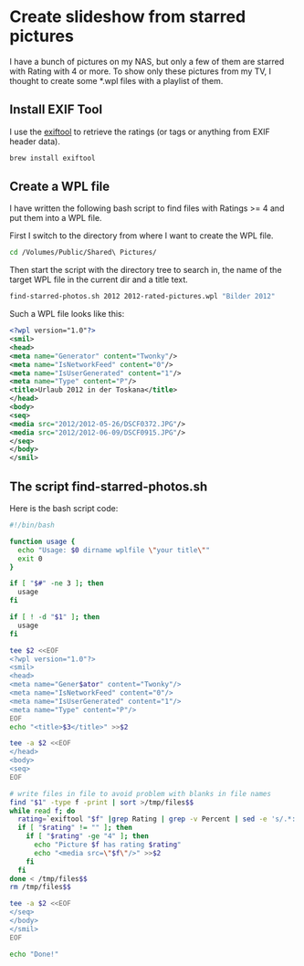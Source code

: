 # Create slideshow from starred pictures
I have a bunch of pictures on my NAS, but only a few of them are starred with Rating with 4 or more.
To show only these pictures from my TV, I thought to create some *.wpl files with a playlist of them.

## Install EXIF Tool
I use the [exiftool](http://www.sno.phy.queensu.ca/~phil/exiftool/) to retrieve the ratings (or tags or anything from EXIF header data).

```bash
brew install exiftool
```

## Create a WPL file
I have written the following bash script to find files with Ratings >= 4 and put them into a WPL file.

First I switch to the directory from where I want to create the WPL file.

```bash
cd /Volumes/Public/Shared\ Pictures/
```

Then start the script with the directory tree to search in, the name of the target WPL file in the current dir and a title text.

```bash
find-starred-photos.sh 2012 2012-rated-pictures.wpl "Bilder 2012"
```

Such a WPL file looks like this:

```xml
<?wpl version="1.0"?>
<smil>
<head>
<meta name="Generator" content="Twonky"/>
<meta name="IsNetworkFeed" content="0"/>
<meta name="IsUserGenerated" content="1"/>
<meta name="Type" content="P"/>
<title>Urlaub 2012 in der Toskana</title>
</head>
<body>
<seq>
<media src="2012/2012-05-26/DSCF0372.JPG"/>
<media src="2012/2012-06-09/DSCF0915.JPG"/>
</seq>
</body>
</smil>
```

## The script find-starred-photos.sh
Here is the bash script code:

```bash
#!/bin/bash

function usage {
  echo "Usage: $0 dirname wplfile \"your title\""
  exit 0
}

if [ "$#" -ne 3 ]; then
  usage
fi

if [ ! -d "$1" ]; then
  usage
fi

tee $2 <<EOF
<?wpl version="1.0"?>
<smil>
<head>
<meta name="Gener$ator" content="Twonky"/>
<meta name="IsNetworkFeed" content="0"/>
<meta name="IsUserGenerated" content="1"/>
<meta name="Type" content="P"/>
EOF
echo "<title>$3</title>" >>$2

tee -a $2 <<EOF
</head>
<body>
<seq>
EOF

# write files in file to avoid problem with blanks in file names
find "$1" -type f -print | sort >/tmp/files$$
while read f; do
  rating=`exiftool "$f" |grep Rating | grep -v Percent | sed -e 's/.*: //'`
  if [ "$rating" != "" ]; then
    if [ "$rating" -ge "4" ]; then
      echo "Picture $f has rating $rating"
      echo "<media src=\"$f\"/>" >>$2
    fi
  fi
done < /tmp/files$$
rm /tmp/files$$

tee -a $2 <<EOF
</seq>
</body>
</smil>
EOF

echo "Done!"
```
